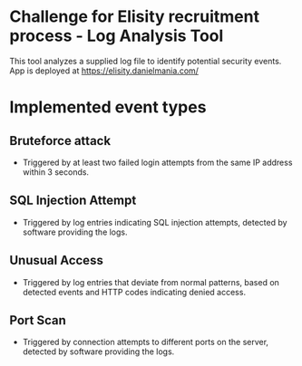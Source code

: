 # Challenge for Elisity recruitment process - Log Analysis Tool
This tool analyzes a supplied log file to identify potential security events.
App is deployed at https://elisity.danielmania.com/

# Implemented event types
## Bruteforce attack
- Triggered by at least two failed login attempts from the same IP address within 3 seconds.
## SQL Injection Attempt
- Triggered by log entries indicating SQL injection attempts, detected by software providing the logs.
## Unusual Access
- Triggered by log entries that deviate from normal patterns, based on detected events and HTTP codes indicating denied access.
## Port Scan
- Triggered by connection attempts to different ports on the server, detected by software providing the logs.
